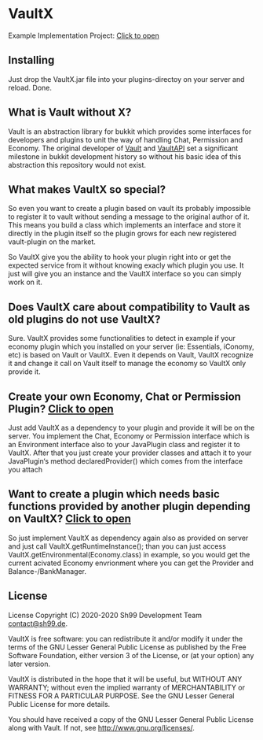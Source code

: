# VaultX

Example Implementation Project: [Click to open](https://github.com/Mooon1/sh99-example-vaultx)

## Installing

Just drop the VaultX.jar file into your plugins-directoy on your server and reload. Done.

## What is Vault without X?

Vault is an abstraction library for bukkit which provides some interfaces for 
developers and plugins to unit the way of handling Chat, Permission and Economy. 
The original developer of [Vault](https://github.com/MilkBowl/Vault) and [VaultAPI](https://github.com/MilkBowl/VaultAPI) 
set a significant milestone in bukkit development history so without his basic idea of this abstraction
this repository would not exist.

## What makes VaultX so special?

So even you want to create a plugin based on vault its probably impossible to register it to vault without sending a message to the original author of it. 
This means you build a class which implements an interface and store it directly in the plugin itself so the plugin grows for each new registered 
vault-plugin on the market.

So VaultX give you the ability to hook your plugin right into or get the expected service from it without knowing exacly which plugin you use. 
It just will give you an instance and the VaultX interface so you can simply work on it.

## Does VaultX care about compatibility to Vault as old plugins do not use VaultX?

Sure. VaultX provides some functionalities to detect in example if your economy plugin which you installed on your server (ie: Essentials, iConomy, etc) 
is based on Vault or VaultX. Even it depends on Vault, VaultX recognize it and change it call on Vault itself to manage the economy so VaultX only provide it.

## Create your own Economy, Chat or Permission Plugin? [Click to open](https://github.com/Mooon1/sh99-example-vaultx/tree/master/CUSTOM_ECONOMY/src/de/sh99/custom_economy)

Just add VaultX as a dependency to your plugin and provide it will be on the server. You implement the Chat, Economy or Permission interface which is an 
Environment interface also to your JavaPlugin class and register it to VaultX. After that you just create your provider classes and attach it to 
your JavaPlugin‘s method declaredProvider() which comes from the interface you attach

## Want to create a plugin which needs basic functions provided by another plugin depending on VaultX? [Click to open](https://github.com/Mooon1/sh99-example-vaultx/tree/master/NEEDS_EXISTING_ECONOMY/src/de/sh99/need_existing_economy)

So just implement VaultX as dependency again also as provided on server and just call VaultX.getRuntimeInstance(); than you can just access 
VaultX.getEnvironmental(Economy.class) in example, so you would get the current acivated Economy envrionment where you can get the Provider 
and Balance-/BankManager.


## License

License
Copyright (C) 2020-2020 Sh99 Development Team contact@sh99.de.

VaultX is free software: you can redistribute it and/or modify it under the terms of the GNU Lesser General Public License as published by the Free Software Foundation, either version 3 of the License, or (at your option) any later version.

VaultX is distributed in the hope that it will be useful, but WITHOUT ANY WARRANTY; without even the implied warranty of MERCHANTABILITY or FITNESS FOR A PARTICULAR PURPOSE. See the GNU Lesser General Public License for more details.

You should have received a copy of the GNU Lesser General Public License along with Vault. If not, see http://www.gnu.org/licenses/.